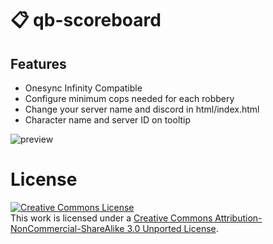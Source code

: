 # 📋 qb-scoreboard

## Features
- Onesync Infinity Compatible
- Configure minimum cops needed for each robbery
- Change your server name and discord in html/index.html
- Character name and server ID on tooltip

![preview](https://i.imgur.com/OTdaLWd.jpg)

# License
<a rel="license" href="http://creativecommons.org/licenses/by-nc-sa/3.0/"><img alt="Creative Commons License" style="border-width:0" src="https://i.creativecommons.org/l/by-nc-sa/3.0/88x31.png" /></a><br />This work is licensed under a <a rel="license" href="http://creativecommons.org/licenses/by-nc-sa/3.0/">Creative Commons Attribution-NonCommercial-ShareAlike 3.0 Unported License</a>.
